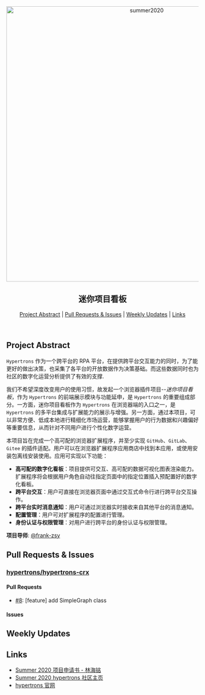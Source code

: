 <div align="center">
    <a href="https://isrc.iscas.ac.cn/summer2020/#/organisations/hypertrons"><img src="https://isrc.iscas.ac.cn/summer2020/help/assets/summer2020.svg" width="720" alt="summer2020"></a>
    <h2>
    迷你项目看板
    </h2>
</div>

<p align="center">
	<a href="#project-abstract">Project Abstract</a> | 
	<a href="#pull-requests--issues">Pull Requests & Issues</a> | 
	<a href="#weekly-updates">Weekly Updates</a> | 
	<a href="#links">Links</a>
</p>
<br>

## Project Abstract

`Hypertrons` 作为一个跨平台的 RPA 平台，在提供跨平台交互能力的同时，为了能更好的做出决策，也采集了各平台的开放数据作为决策基础。而这些数据同时也为社区的数字化运营分析提供了有效的支撑.

我们不希望深度改变用户的使用习惯，故发起一个浏览器插件项目--*迷你项目看板*，作为 `Hypertrons` 的前端展示模块与功能延申，是 `Hypertrons` 的重要组成部分。一方面，迷你项目看板作为 `Hypertrons` 在浏览器端的入口之一，是 `Hypertrons` 的多平台集成与扩展能力的展示与增强。另一方面，通过本项目，可以非常方便、低成本地进行精细化市场运营，能够掌握用户的行为数据和兴趣偏好等重要信息，从而针对不同用户进行个性化数字运营。

本项目旨在完成一个高可配的浏览器扩展程序，并至少实现 `GitHub`、`GitLab`、`Gitee` 的插件适配。用户可以在浏览器扩展程序应用商店中找到本应用，或使用安装包离线安装使用。应用可实现以下功能：
- **高可配的数字化看板**：项目提供可交互、高可配的数据可视化图表渲染能力。扩展程序将会根据用户角色自动往指定页面中的指定位置插入预配置好的数字化看板。
- **跨平台交互**：用户可直接在浏览器页面中通过交互式命令行进行跨平台交互操作。
- **跨平台实时消息通知**：用户可通过浏览器实时接收来自其他平台的消息通知。
- **配置管理**：用户可对扩展程序的配置进行管理。
- **身份认证与权限管理**：对用户进行跨平台的身份认证与权限管理。

**项目导师**: [@frank-zsy](https://github.com/frank-zsy)

## Pull Requests & Issues

### [hypertrons/hypertrons-crx](https://github.com/hypertrons/hypertrons-crx)

#### Pull Requests

- [#8](https://github.com/hypertrons/hypertrons-crx/pull/8): [feature] add SimpleGraph class

#### Issues

## Weekly Updates

## Links

- [Summer 2020 项目申请书 - 林海铭](notes/summer2020-proposal-linhaiming.pdf)
- [Summer 2020 hypertrons 社区主页](https://isrc.iscas.ac.cn/summer2020/#/organisations/hypertrons)
- [hypertrons 官网](https://www.hypertrons.io/)
